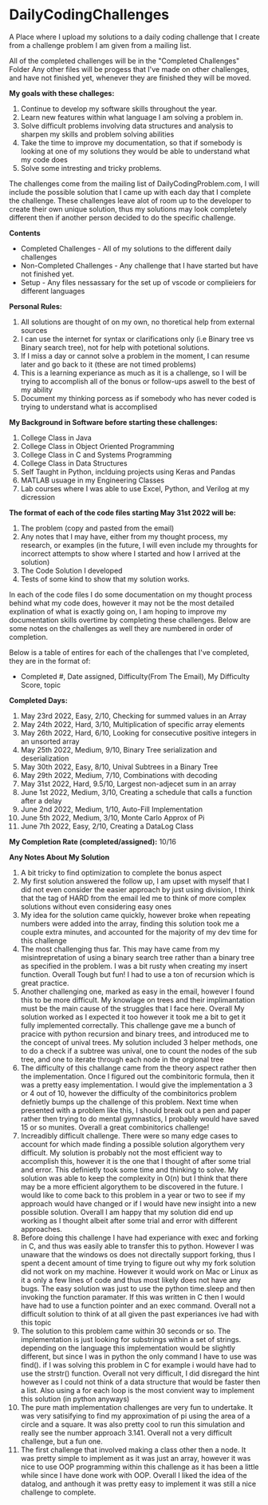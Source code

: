 # DailyCodingChallenges
A Place where I upload my solutions to a daily coding challenge that I create from a challenge problem I am given from a mailing list.

All of the completed challenges will be in the "Completed Challenges" Folder Any other files will be progess that I've made on other challenges, and have not finished yet, whenever they are finished they will be moved.

**My goals with these challeges:**
1. Continue to develop my software skills throughout the year.
2. Learn new features within what language I am solving a problem in.
3. Solve difficult problems involving data structures and analysis to sharpen my skills and problem solving abilities
4. Take the time to improve my documentation, so that if somebody is looking at one of my solutions they would be able to understand what my code does
5. Solve some intresting and tricky problems.

The challenges come from the mailing list of DailyCodingProblem.com, I will include the possible solution that I came up with each day that I complete the challenge. These challenges leave alot of room up to the developer to create their own unique solution, thus my solutions may look completely different then if another person decided to do the specific challenge. 

**Contents**
* Completed Challenges - All of my solutions to the different daily challenges
* Non-Completed Challenges - Any challenge that I have started but have not finished yet.
* Setup - Any files nessassary for the set up of vscode or complieiers for different languages

**Personal Rules:**
1. All solutions are thought of on my own, no thoretical help from external sources
2. I can use the internet for syntax or clarifications only (i.e Binary tree vs Binary search tree), not for help with potetional solutions.
3. If I miss a day or cannot solve a problem in the moment, I can resume later and go back to it (these are not timed problems)
4. This is a learning experiance as much as it is a challenge, so I will be trying to accomplish all of the bonus or follow-ups aswell to the best of my ability
5. Document my thinking porcess as if somebody who has never coded is trying to understand what is accomplised

**My Background in Software before starting these challenges:**
1. College Class in Java
2. College Class in Object Oriented Programming
3. College Class in C and Systems Programming
4. College Class in Data Structures
5. Self Taught in Python, inclduing projects using Keras and Pandas 
6. MATLAB usuage in my Engineering Classes
7. Lab courses where I was able to use Excel, Python, and Verilog at my dicression

**The format of each of the code files starting May 31st 2022 will be:**
1. The problem (copy and pasted from the email)
2. Any notes that I may have, either from my thought process, my research, or examples (in the future, I will even include my throughts for incorrect attempts to show where I started and how I arrived at the solution)
3. The Code Solution I developed
4. Tests of some kind to show that my solution works. 

In each of the code files I do some documentation on my thought process behind what my code does, however it may not be the most detailed explination of what is exactly going on, I am hoping to improve my documentation skills overtime by completing these challenges. Below are some notes on the challenges as well they are numbered in order of completion.

Below is a table of entires for each of the challenges that I've completed, they are in the format of:
* Completed #, Date assigned, Difficulty(From The Email), My Difficulty Score, topic

**Completed Days:**
1. May 23rd 2022, Easy, 2/10, Checking for summed values in an Array
2. May 24th 2022, Hard, 3/10, Multiplication of specific array elements
3. May 26th 2022, Hard, 6/10, Looking for consecutive positive integers in an unsorted array
4. May 25th 2022, Medium, 9/10, Binary Tree serialization and deserialization
5. May 30th 2022, Easy, 8/10, Unival Subtrees in a Binary Tree
6. May 29th 2022, Medium, 7/10, Combinations with decoding
7. May 31st 2022, Hard, 9.5/10, Largest non-adjecet sum in an array
8. June 1st 2022, Medium, 3/10, Creating a schedule that calls a function after a delay
9. June 2nd 2022, Medium, 1/10, Auto-Fill Implementation
10. June 5th 2022, Medium, 3/10, Monte Carlo Approx of Pi
11. June 7th 2022, Easy, 2/10, Creating a DataLog Class

**My Completion Rate (completed/assigned):** 10/16

**Any Notes About My Solution**
1. A bit tricky to find optimization to complete the bonus aspect
2. My first solution answered the follow up, I am upset with myself that I did not even consider the easier approach by just using division, I think that the tag of HARD from the email led me to think of more complex solutions without even considering easy ones
3. My idea for the solution came quickly, however broke when repeating numbers were added into the array, finding this solution took me a couple extra minutes, and accounted for the majority of my dev time for this challenge
4. The most challenging thus far. This may have came from my misintrepretation of using a binary search tree rather than 
    a binary tree as specified in the problem. I was a bit rusty when creating my insert function. Overall Tough but fun! I had to use a ton of recursion which is great practice.
5. Another challenging one, marked as easy in the email, however I found this to be more difficult. My knowlage on trees and their implimantation must be   the main cause of the struggles that I face here. Overall My solution worked as I expected it too however it took me a bit to get it fully implemented correctally. This challenge gave me a bunch of pracice with python recursion and binary trees, and introduced me to the concept of unival trees. My solution included 3 helper methods, one to do a check if a subtree was unival, one to count the nodes of the sub tree, and one to iterate through each node in the orgional tree
6. The difficulty of this challange came from the theory aspect rather then the implementation. Once I figured out the combinitoric formula, then it was a pretty easy implementation. I would give the implementation a 3 or 4 out of 10, however the difficulty of the combinitorics problem defnietly bumps up the challenge of this problem. Next time when presented with a problem like this, I should break out a pen and paper rather then trying to do mental gymnastics, I probably would have saved 15 or so munites. Overall a great combinitorics challenge!
7. Increadibly difficult challenge. There were so many edge cases to account for which made finding a possible solution algorythem very difficult. My solution is probably not the most efficient way to accomplish this, however it is the one that I thought of after some trial and error. This definietly took some time and thinking to solve. My solution was able to keep the complexity in O(n) but I think that there may be a more efficient algorythem to be discovered in the future. I would like to come back to this problem in a year or two to see if my approach would have changed or if I would have new insight into a new possible solution. Overall I am happy that my solution did end up working as I thought albeit after some trial and error with different approaches.
8. Before doing this challenge I have had experiance with exec and forking in C, and thus was easily able to transfer this to python. However I was unaware that the windows os does not directally support forking, thus I spent a decent amount of time trying to figure out why my fork solution did not work on my machine. However it would work on Mac or Linux as it a only a few lines of code and thus most likely does not have any bugs. The easy solution was just to use the python time.sleep and then invoking the function paramater. If this was written in C then I would have had to use a function pointer and an exec command. Overall not a difficult solution to think of at all given the past experiances ive had with this topic
9. The solution to this problem came within 30 seconds or so. The implementation is just looking for substrings within a set of strings. depending on the language this implementation would be slightly different, but since I was in python the only command I have to use was find(). if I was solving this problem in C for example i would have had to use the strstr() function. Overall not very difficult, I did disregard the hint however as I could not think of a data structure that would be faster then a list. Also using a for each loop is the most convient way to implement this solution (in python anyways)
10. The pure math implementation challenges are very fun to undertake. It was very satisifying to find my approximation of pi using the area of a circle and a square. It was also pretty cool to run this simulation and really see the number approach 3.141. Overall not a very difficult challenge, but a fun one.
11. The first challenge that involved making a class other then a node. It was pretty simple to implement as it was just an array, however it was nice to use OOP programming within this challenge as it has been a little while since I have done work with OOP. Overall I liked the idea of the datalog, and anthough it was pretty easy to implement it was still a nice challenge to complete.
